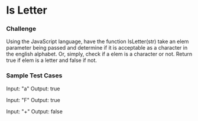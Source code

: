 # Is Letter

### Challenge

Using the JavaScript language, have the function IsLetter(str) take an elem parameter being passed and determine if it is acceptable as a character in the english alphabet. Or, simply, check if a elem is a character or not. Return true if elem is a letter and false if not.

### Sample Test Cases

Input: "a"
Output: true

Input: "F"
Output: true

Input: "+"
Output: false

